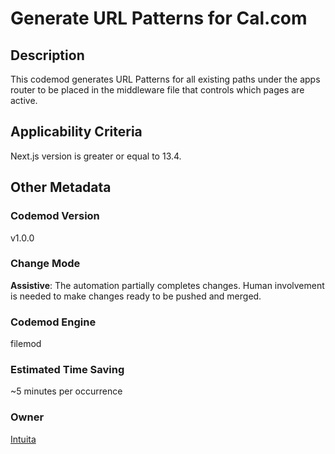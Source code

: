 # Generate URL Patterns for Cal.com

## Description

This codemod generates URL Patterns for all existing paths under the apps router to be placed in the middleware file that controls which pages are active.

## Applicability Criteria

Next.js version is greater or equal to 13.4.

## Other Metadata

### Codemod Version

v1.0.0

### Change Mode

**Assistive**: The automation partially completes changes. Human involvement is needed to make changes ready to be pushed and merged.

### **Codemod Engine**

filemod

### Estimated Time Saving

~5 minutes per occurrence

### Owner

[Intuita](https://github.com/codemod-com)
